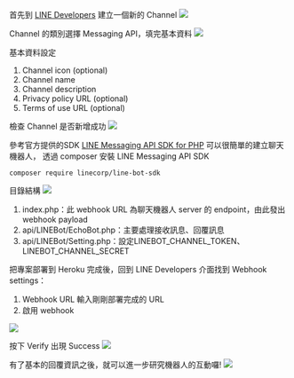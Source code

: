首先到 <a href="https://developers.line.biz/zh-hant/">LINE Developers</a> 建立一個新的 Channel
<img src="https://lh3.googleusercontent.com/-DY0JRKsHTCQ/YV_5EcMlNTI/AAAAAAAAODw/fuhzo_iOoFspmNi3g0YZH_9SWxriY6iQwCNcBGAsYHQ/w640-h378/image.png">


Channel 的類別選擇 Messaging API，填完基本資料
<img src="https://lh3.googleusercontent.com/-sKt2r8zdkM0/YV_5XnsbO7I/AAAAAAAAOD4/MGjnpKjL6Z0-uq6y6JXUNNdrvNz2H69SwCNcBGAsYHQ/w640-h290/image.png">

基本資料設定
1. Channel icon (optional)
2. Channel name
3. Channel description
4. Privacy policy URL (optional)
5. Terms of use URL (optional)

檢查 Channel 是否新增成功
<img src="https://lh3.googleusercontent.com/-Nu64zKSnnL8/YV_8y4filLI/AAAAAAAAOEI/Ri57A_ZqsqMFEGiKe4W1T6rUgs2P4Xy9gCNcBGAsYHQ/w640-h402/image.png">

參考官方提供的SDK <a href="https://github.com/line/line-bot-sdk-php">LINE Messaging API SDK for PHP</a> 可以很簡單的建立聊天機器人，
透過 composer 安裝 LINE Messaging API SDK

```
composer require linecorp/line-bot-sdk
```

目錄結構
<img src="https://lh3.googleusercontent.com/-xQ8DasFgMqw/YWABAIUAEJI/AAAAAAAAOEY/LekbiZvqqT0grceutJtpwsbsnfl0dbObgCNcBGAsYHQ/w400-h352/image.png">



1. index.php：此 webhook URL 為聊天機器人 server 的 endpoint，由此發出 webhook payload
2. api/LINEBot/EchoBot.php：主要處理接收訊息、回覆訊息
3. api/LINEBot/Setting.php：設定LINEBOT_CHANNEL_TOKEN、LINEBOT_CHANNEL_SECRET

把專案部署到 Heroku 完成後，回到 LINE Developers 介面找到 Webhook settings：
1. Webhook URL 輸入剛剛部署完成的 URL
2. 啟用 webhook
<img src="https://lh3.googleusercontent.com/-wTOORHlsmes/YWAKT2tWd_I/AAAAAAAAOEg/kXJgXWiSKKsD0iDVzyBDYkWgQzBAzBNqQCNcBGAsYHQ/w640-h220/image.png">

按下 Verify 出現 Success
<img src="https://lh3.googleusercontent.com/-J4FMBXkABi8/YWALHbhbw6I/AAAAAAAAOEo/7ykqolTMHQAso7M8ETMhEpLRXOHE90xOgCNcBGAsYHQ/w640-h204/image.png">

有了基本的回覆資訊之後，就可以進一步研究機器人的互動囉!
<img src="https://lh3.googleusercontent.com/-JQcuKk6sYdw/YWANCw4r-uI/AAAAAAAAOE4/B05scu_eZ8kFi4xhI2EHU56o281SjymoACNcBGAsYHQ/w640-h619/image.png">










